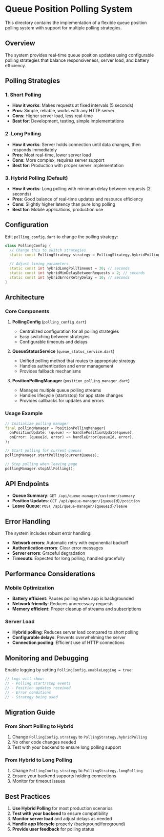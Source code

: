 # Queue Position Polling System

This directory contains the implementation of a flexible queue position polling system with support for multiple polling strategies.

## Overview

The system provides real-time queue position updates using configurable polling strategies that balance responsiveness, server load, and battery efficiency.

## Polling Strategies

### 1. Short Polling
- **How it works**: Makes requests at fixed intervals (5 seconds)
- **Pros**: Simple, reliable, works with any HTTP server
- **Cons**: Higher server load, less real-time
- **Best for**: Development, testing, simple implementations

### 2. Long Polling
- **How it works**: Server holds connection until data changes, then responds immediately
- **Pros**: Most real-time, lower server load
- **Cons**: More complex, requires server support
- **Best for**: Production with proper server implementation

### 3. Hybrid Polling (Default)
- **How it works**: Long polling with minimum delay between requests (2 seconds)
- **Pros**: Good balance of real-time updates and resource efficiency
- **Cons**: Slightly higher latency than pure long polling
- **Best for**: Mobile applications, production use

## Configuration

Edit `polling_config.dart` to change the polling strategy:

```dart
class PollingConfig {
  // Change this to switch strategies
  static const PollingStrategy strategy = PollingStrategy.hybridPolling;
  
  // Adjust timing parameters
  static const int hybridLongPollTimeout = 30; // seconds
  static const int hybridMinDelayBetweenRequests = 2; // seconds
  static const int hybridErrorRetryDelay = 10; // seconds
}
```

## Architecture

### Core Components

1. **PollingConfig** (`polling_config.dart`)
   - Centralized configuration for all polling strategies
   - Easy switching between strategies
   - Configurable timeouts and delays

2. **QueueStatusService** (`queue_status_service.dart`)
   - Unified polling method that routes to appropriate strategy
   - Handles authentication and error management
   - Provides fallback mechanisms

3. **PositionPollingManager** (`position_polling_manager.dart`)
   - Manages multiple queue polling streams
   - Handles lifecycle (start/stop) for app state changes
   - Provides callbacks for updates and errors

### Usage Example

```dart
// Initialize polling manager
final pollingManager = PositionPollingManager(
  onPositionUpdate: (queue) => handlePositionUpdate(queue),
  onError: (queueId, error) => handleError(queueId, error),
);

// Start polling for current queues
pollingManager.startPolling(currentQueues);

// Stop polling when leaving page
pollingManager.stopAllPolling();
```

## API Endpoints

- **Queue Summary**: `GET /api/queue-manager/customer/summary`
- **Position Updates**: `GET /api/queue-manager/{queueId}/position`
- **Leave Queue**: `POST /api/queue-manager/{queueId}/leave`

## Error Handling

The system includes robust error handling:
- **Network errors**: Automatic retry with exponential backoff
- **Authentication errors**: Clear error messages
- **Server errors**: Graceful degradation
- **Timeouts**: Expected for long polling, handled gracefully

## Performance Considerations

### Mobile Optimization
- **Battery efficient**: Pauses polling when app is backgrounded
- **Network friendly**: Reduces unnecessary requests
- **Memory efficient**: Proper cleanup of streams and subscriptions

### Server Load
- **Hybrid polling**: Reduces server load compared to short polling
- **Configurable delays**: Prevents overwhelming the server
- **Connection pooling**: Efficient use of HTTP connections

## Monitoring and Debugging

Enable logging by setting `PollingConfig.enableLogging = true`:

```dart
// Logs will show:
// - Polling start/stop events
// - Position updates received
// - Error conditions
// - Strategy being used
```

## Migration Guide

### From Short Polling to Hybrid
1. Change `PollingConfig.strategy` to `PollingStrategy.hybridPolling`
2. No other code changes needed
3. Test with your backend to ensure long polling support

### From Hybrid to Long Polling
1. Change `PollingConfig.strategy` to `PollingStrategy.longPolling`
2. Ensure your backend supports holding connections
3. Monitor for timeout issues

## Best Practices

1. **Use Hybrid Polling** for most production scenarios
2. **Test with your backend** to ensure compatibility
3. **Monitor server load** and adjust delays as needed
4. **Handle app lifecycle** properly (background/foreground)
5. **Provide user feedback** for polling status 